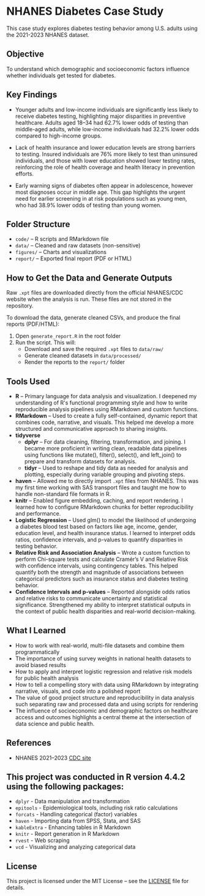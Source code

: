 # NHANES Diabetes Case Study
This case study explores diabetes testing behavior among U.S. adults using the 2021-2023 NHANES dataset.

##  Objective
To understand which demographic and socioeconomic factors influence whether individuals get tested for diabetes.

## Key Findings
- Younger adults and low-income individuals are significantly less likely to receive diabetes testing, highlighting major disparities in preventive healthcare. Adults aged 18–34 had 62.7% lower odds of testing than middle-aged adults, while low-income individuals had 32.2% lower odds compared to high-income groups.

- Lack of health insurance and lower education levels are strong barriers to testing. Insured individuals are 76% more likely to test than uninsured individuals, and those with lower education showed lower testing rates, reinforcing the role of health coverage and health literacy in prevention efforts.

- Early warning signs of diabetes often appear in adolescence, however most diagnoses occur in middle age. This gap highlights the urgent need for earlier screening in at risk populations such as young men, who had 38.9% lower odds of testing than young women.

## Folder Structure
- `code/` – R scripts and RMarkdown file
- `data/` – Cleaned and raw datasets (non-sensitive)
- `figures/` – Charts and visualizations
- `report/` – Exported final report (PDF or HTML)

## How to Get the Data and Generate Outputs
Raw `.xpt` files are downloaded directly from the official NHANES/CDC website when the analysis is run. These files are not stored in the repository.

To download the data, generate cleaned CSVs, and produce the final reports (PDF/HTML):

1. Open `generate_report.R` in the root folder
2. Run the script. This will:
   - Download and save the required `.xpt` files to `data/raw/`
   - Generate cleaned datasets in `data/processed/`
   - Render the reports to the `report/` folder

## Tools Used
- **R** – Primary language for data analysis and visualization. I deepened my understanding of R's functional programming style and how to write reproducible analysis pipelines using RMarkdown and custom functions.
- **RMarkdown** – Used to create a fully self-contained, dynamic report that combines code, narrative, and visuals. This helped me develop a more structured and communicative approach to sharing insights.
- **tidyverse**
  - **dplyr** – For data cleaning, filtering, transformation, and joining. I became more proficient in writing clean, readable data pipelines using functions like mutate(), filter(), select(), and left_join() to prepare and transform datasets for analysis.
  - **tidyr** – Used to reshape and tidy data as needed for analysis and plotting, especially during variable grouping and pivoting steps.
- **haven** – Allowed me to directly import `.xpt` files from NHANES. This was my first time working with SAS transport files and taught me how to handle non-standard file formats in R.
- **knitr** – Enabled figure embedding, caching, and report rendering. I learned how to configure RMarkdown chunks for better reproducibility and performance.
- **Logistic Regression** – Used glm() to model the likelihood of undergoing a diabetes blood test based on factors like age, income, gender, education level, and health insurance status. I learned to interpret odds ratios, confidence intervals, and p-values to quantify disparities in testing behavior.
- **Relative Risk and Association Analysis** – Wrote a custom function to perform Chi-square tests and calculate Cramér’s V and Relative Risk with confidence intervals, using contingency tables. This helped quantify both the strength and magnitude of associations between categorical predictors such as insurance status and diabetes testing behavior.
- **Confidence Intervals and p-values** – Reported alongside odds ratios and relative risks to communicate uncertainty and statistical significance. Strengthened my ability to interpret statistical outputs in the context of public health disparities and real-world decision-making.

## What I Learned
- How to work with real-world, multi-file datasets and combine them programmatically
- The importance of using survey weights in national health datasets to avoid biased results
- How to apply and interpret logistic regression and relative risk models for public health analysis
- How to tell a compelling story with data using RMarkdown by integrating narrative, visuals, and code into a polished report
- The value of good project structure and reproducibility in data analysis such separating raw and processed data and using scripts for rendering
- The influence of socioeconomic and demographic factors on healthcare access and outcomes highlights a central theme at the intersection of data science and public health.

## References
- NHANES 2021–2023 [CDC site](https://wwwn.cdc.gov/nchs/nhanes/continuousnhanes/default.aspx?Cycle=2021-2023)

## This project was conducted in R version 4.4.2 using the following packages:

- `dplyr` - Data manipulation and transformation
- `epitools` - Epidemiological tools, including risk ratio calculations
- `forcats` - Handling categorical (factor) variables
- `haven` - Importing data from SPSS, Stata, and SAS
- `kableExtra` - Enhancing tables in R Markdown
- `knitr` - Report generation in R Markdown
- `rvest` - Web scraping
- `vcd` - Visualizing and analyzing categorical data

## License
This project is licensed under the MIT License – see the [LICENSE](LICENSE) file for details.
